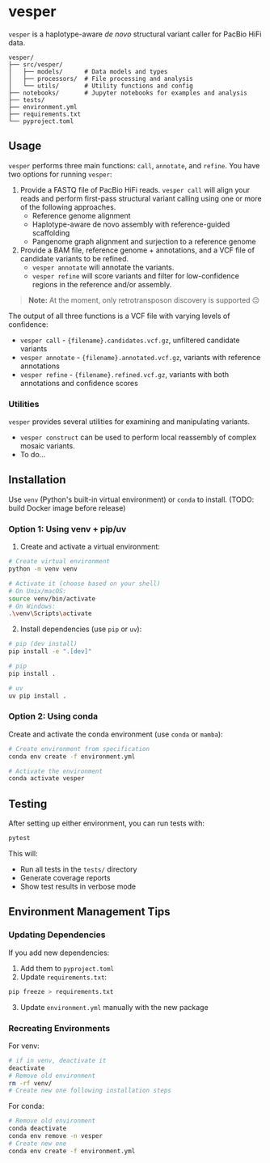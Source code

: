 # vesper
`vesper` is a haplotype-aware *de novo* structural variant caller for PacBio HiFi data.

```
vesper/
├── src/vesper/
│   ├── models/      # Data models and types
│   ├── processors/  # File processing and analysis
│   └── utils/       # Utility functions and config
├── notebooks/       # Jupyter notebooks for examples and analysis
├── tests/           
├── environment.yml  
├── requirements.txt 
└── pyproject.toml   
```

## Usage

`vesper` performs three main functions: `call`, `annotate`, and `refine`. You have two options for running `vesper`:

1. Provide a FASTQ file of PacBio HiFi reads. `vesper call` will align your reads and perform first-pass structural variant calling using one or more of the following approaches.
    - Reference genome alignment
    - Haplotype-aware de novo assembly with reference-guided scaffolding
    - Pangenome graph alignment and surjection to a reference genome
2. Provide a BAM file, reference genome + annotations, and a VCF file of candidate variants to be refined. 
    - `vesper annotate` will annotate the variants.
    - `vesper refine` will score variants and filter for low-confidence regions in the reference and/or assembly.

> **Note:** At the moment, only retrotransposon discovery is supported 😔

The output of all three functions is a VCF file with varying levels of confidence:
- `vesper call` - `{filename}.candidates.vcf.gz`, unfiltered candidate variants
- `vesper annotate` - `{filename}.annotated.vcf.gz`, variants with reference annotations
- `vesper refine` - `{filename}.refined.vcf.gz`, variants with both annotations and confidence scores

### Utilities

`vesper` provides several utilities for examining and manipulating variants.
- `vesper construct` can be used to perform local reassembly of complex mosaic variants.
- To do...

## Installation

Use `venv` (Python's built-in virtual environment) or `conda` to install. (TODO: build Docker image before release)

### Option 1: Using venv + pip/uv

1. Create and activate a virtual environment:
```bash
# Create virtual environment
python -m venv venv

# Activate it (choose based on your shell)
# On Unix/macOS:
source venv/bin/activate
# On Windows:
.\venv\Scripts\activate
```

2. Install dependencies (use `pip` or `uv`):
```bash
# pip (dev install)
pip install -e ".[dev]"

# pip
pip install .

# uv
uv pip install .
```

### Option 2: Using conda

Create and activate the conda environment (use `conda` or `mamba`):
```bash
# Create environment from specification
conda env create -f environment.yml

# Activate the environment
conda activate vesper
```


## Testing

After setting up either environment, you can run tests with:
```bash
pytest
```

This will:
- Run all tests in the `tests/` directory
- Generate coverage reports
- Show test results in verbose mode

## Environment Management Tips

### Updating Dependencies

If you add new dependencies:
1. Add them to `pyproject.toml`
2. Update `requirements.txt`:
```bash
pip freeze > requirements.txt
```
3. Update `environment.yml` manually with the new package

### Recreating Environments

For venv:
```bash
# if in venv, deactivate it
deactivate
# Remove old environment
rm -rf venv/
# Create new one following installation steps
```

For conda:
```bash
# Remove old environment
conda deactivate
conda env remove -n vesper
# Create new one
conda env create -f environment.yml
``` 